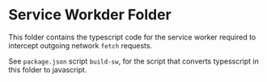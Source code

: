 # Service Workder Folder

This folder contains the typescript code for the service worker
required to intercept outgoing network `fetch` requests.

See `package.json` script `build-sw`, for the script
that converts typesscript in this folder to javascript.
